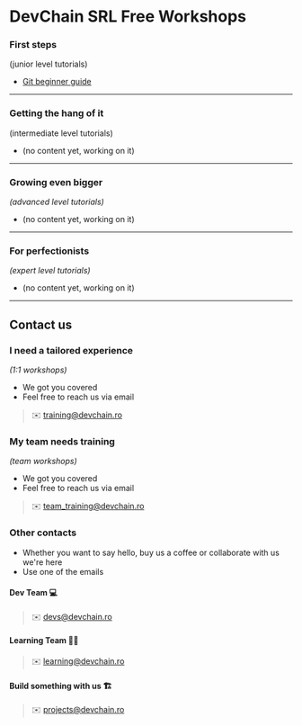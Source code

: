 DevChain SRL Free Workshops
===

### First steps
(junior level tutorials)

* [Git beginner guide](git-beginners-guide/docs)

--- 

### Getting the hang of it
(intermediate level tutorials)

* (no content yet, working on it)

---

### Growing even bigger
*(advanced level tutorials)*

* (no content yet, working on it)

---


### For perfectionists
*(expert level tutorials)*

* (no content yet, working on it)

---
## Contact us

### I need a tailored experience
*(1:1 workshops)*

* We got you covered
* Feel free to reach us via email

> ✉️ training@devchain.ro

### My team needs training
*(team workshops)*

* We got you covered
* Feel free to reach us via email

> ✉️ team_training@devchain.ro
 

### Other contacts

* Whether you want to say hello, buy us a coffee or collaborate with us we're here
* Use one of the emails

#### Dev Team 💻
> ✉️ devs@devchain.ro

#### Learning Team 🧑‍🏫
> ✉️ learning@devchain.ro

#### Build something with us 🏗️
> ✉️ projects@devchain.ro

